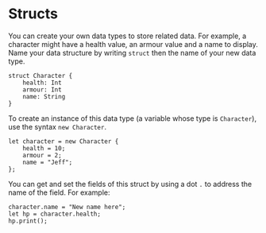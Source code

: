 # Structs

You can create your own data types to store related data. For example, a character might have a health value, an armour value and a name to display. Name your data structure by writing `struct` then the name of your new data type.

```text
struct Character {
    health: Int
    armour: Int
    name: String
}
```

To create an instance of this data type \(a variable whose type is `Character`\), use the syntax `new Character`.

```text
let character = new Character {
    health = 10;
    armour = 2;
    name = "Jeff";
};
```

You can get and set the fields of this struct by using a dot `.` to address the name of the field. For example:

```text
character.name = "New name here";
let hp = character.health;
hp.print();
```



